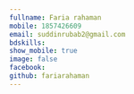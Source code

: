 ```yaml
---
fullname: Faria rahaman 
mobile: 1857426609
email: suddinrubab2@gmail.com  
bdskills: 
show_mobile: true
image: false
facebook: 
github: fariarahaman
---
```


